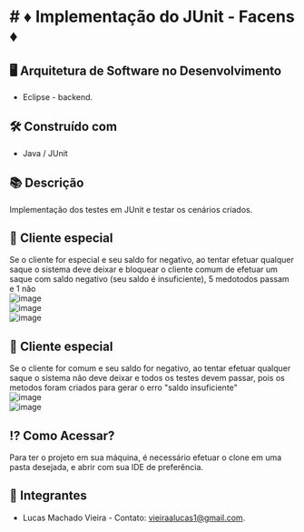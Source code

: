 # # ♦ Implementação do JUnit - Facens ♦

##  :desktop_computer:  Arquitetura de Software no Desenvolvimento

* Eclipse - backend.

## 🛠️ Construído com

*  Java / JUnit

## 📚 Descrição
Implementação dos testes em JUnit e testar os cenários criados.

## 🤵 Cliente especial
Se o cliente for especial e seu saldo for negativo, ao tentar efetuar qualquer saque o sistema deve deixar e bloquear o cliente comum de efetuar um saque com saldo negativo (seu saldo é insuficiente), 5 medotodos passam e 1 não
<br>
![image](https://user-images.githubusercontent.com/92065269/201438779-5ba99e12-6666-41b0-ac23-fd0e677c1d2c.png)
<br>
![image](https://user-images.githubusercontent.com/92065269/201439001-fdadc8a9-6c3f-4aeb-8d69-d75ff39a8e8d.png)
<br>
![image](https://user-images.githubusercontent.com/92065269/201439518-7ee703ba-ccba-4b85-9415-585c0344c989.png)


## 🤵 Cliente especial
Se o cliente for comum e seu saldo for negativo, ao tentar efetuar qualquer saque o sistema não deve deixar e todos os testes devem passar, pois os metodos foram criados para gerar o erro "saldo insuficiente"
<br>
![image](https://user-images.githubusercontent.com/92065269/201439194-80c137c4-2fa1-4a64-abe3-3d1db254dc1e.png)
<br>
![image](https://user-images.githubusercontent.com/92065269/201439098-47ddbc58-a327-403c-b21f-856d839c257c.png)



## ⁉ Como Acessar?
Para ter o projeto em sua máquina, é necessário efetuar o clone em uma pasta desejada, e abrir com sua IDE de preferência.

## 🧑 Integrantes
* Lucas Machado Vieira - Contato: vieiraalucas1@gmail.com.
